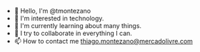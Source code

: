 - 👋 Hello, I'm @tmontezano
- 👀 I'm interested in technology.
- 🌱 I'm currently learning about many things.
- 💞️ I try to collaborate in everything I can.
- 📫 How to contact me thiago.montezano@mercadolivre.com

<!---
tmontezano/tmontezano is a ✨ special ✨ repository because its `README.md` (this file) appears on your GitHub profile.
You can click the Preview link to take a look at your changes.
--->
